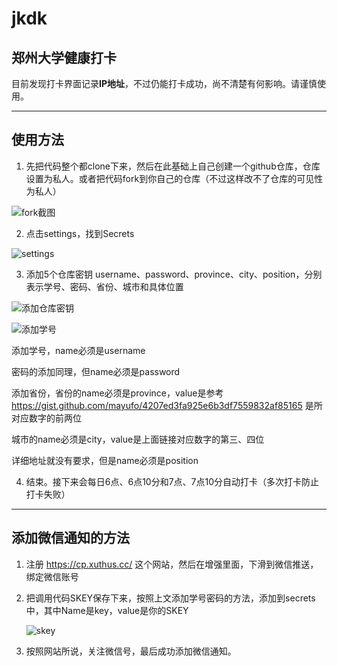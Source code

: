 # jkdk

## 郑州大学健康打卡


目前发现打卡界面记录**IP地址**，不过仍能打卡成功，尚不清楚有何影响。请谨慎使用。

---

## 使用方法

1. 先把代码整个都clone下来，然后在此基础上自己创建一个github仓库，仓库设置为私人。或者把代码fork到你自己的仓库（不过这样改不了仓库的可见性为私人）

![fork截图](./images/fork.png)

2. 点击settings，找到Secrets

![settings](./images/settings.png)

3. 添加5个仓库密钥 username、password、province、city、position，分别表示学号、密码、省份、城市和具体位置

![添加仓库密钥](./images/secret.png)

![添加学号](./images/username.png)

添加学号，name必须是username


密码的添加同理，但name必须是password


添加省份，省份的name必须是province，value是参考
https://gist.github.com/mayufo/4207ed3fa925e6b3df7559832af85165
是所对应数字的前两位


城市的name必须是city，value是上面链接对应数字的第三、四位


详细地址就没有要求，但是name必须是position

4. 结束。接下来会每日6点、6点10分和7点、7点10分自动打卡（多次打卡防止打卡失败）

---

## 添加微信通知的方法

1. 注册 https://cp.xuthus.cc/ 这个网站，然后在增强里面，下滑到微信推送，绑定微信账号

2. 把调用代码SKEY保存下来，按照上文添加学号密码的方法，添加到secrets中，其中Name是key，value是你的SKEY

   ![skey](./images/SKEY.png)

3. 按照网站所说，关注微信号，最后成功添加微信通知。
